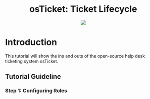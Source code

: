 <h1 align="center">osTicket: Ticket Lifecycle</h1>

<p align="center">
<img src="https://i.imgur.com/Clzj7Xs.png"/>
</p>

<h1>Introduction</h1>
This tutorial will show the ins and outs of the open-source help desk ticketing system osTicket.<br />


<h2>Tutorial Guideline</h2>

<h3>Step 1: Configuring Roles</h3>


